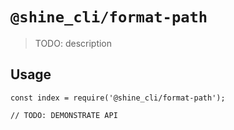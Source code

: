 # `@shine_cli/format-path`

> TODO: description

## Usage

```
const index = require('@shine_cli/format-path');

// TODO: DEMONSTRATE API
```
